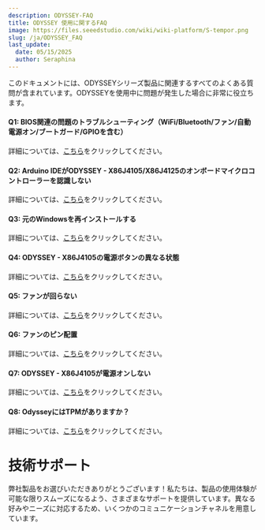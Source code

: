 ```yaml
---
description: ODYSSEY-FAQ
title: ODYSSEY 使用に関するFAQ
image: https://files.seeedstudio.com/wiki/wiki-platform/S-tempor.png
slug: /ja/ODYSSEY_FAQ
last_update:
  date: 05/15/2025
  author: Seraphina
---
```



このドキュメントには、ODYSSEYシリーズ製品に関連するすべてのよくある質問が含まれています。ODYSSEYを使用中に問題が発生した場合に非常に役立ちます。

#### Q1: BIOS関連の問題のトラブルシューティング（WiFi/Bluetooth/ファン/自動電源オン/ブートガード/GPIOを含む）

詳細については、[こちら](/ja/Troubleshooting_BIOS-Related_Issues)をクリックしてください。

#### Q2: Arduino IDEがODYSSEY - X86J4105/X86J4125のオンボードマイクロコントローラーを認識しない

詳細については、[こちら](/ja/not_recognize-onboard-microcontroller)をクリックしてください。

#### Q3: 元のWindowsを再インストールする

詳細については、[こちら](/ja/reinstall_the_Original_Windows)をクリックしてください。

#### Q4: ODYSSEY - X86J4105の電源ボタンの異なる状態

詳細については、[こちら](/ja/Power_button)をクリックしてください。

#### Q5: ファンが回らない

詳細については、[こちら](/ja/Turn_on_the_Fan)をクリックしてください。

#### Q6: ファンのピン配置

詳細については、[こちら](/ja/Fan_Pinout)をクリックしてください。

#### Q7: ODYSSEY - X86J4105が電源オンしない

詳細については、[こちら](/ja/power_up)をクリックしてください。

#### Q8: OdysseyにはTPMがありますか？

詳細については、[こちら](/ja/TPM)をクリックしてください。

# 技術サポート

弊社製品をお選びいただきありがとうございます！私たちは、製品の使用体験が可能な限りスムーズになるよう、さまざまなサポートを提供しています。異なる好みやニーズに対応するため、いくつかのコミュニケーションチャネルを用意しています。

<div class="button_tech_support_container">
<a href="https://forum.seeedstudio.com/" class="button_forum"></a>
<a href="https://www.seeedstudio.com/contacts" class="button_email"></a>
</div>

<div class="button_tech_support_container">
<a href="https://discord.gg/eWkprNDMU7" class="button_discord"></a>
<a href="https://github.com/Seeed-Studio/wiki-documents/discussions/69" class="button_discussion"></a>
</div>